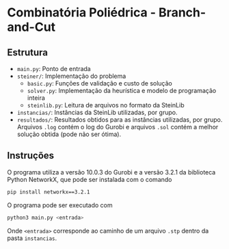 # Combinatória Poliédrica - Branch-and-Cut

## Estrutura

- `main.py`: Ponto de entrada
- `steiner/`: Implementação do problema
  - `basic.py`: Funções de validação e custo de solução
  - `solver.py`: Implementação da heurística e modelo de programação inteira
  - `steinlib.py`: Leitura de arquivos no formato da SteinLib
- `instancias/`: Instâncias da SteinLib utilizadas, por grupo.
- `resultados/`: Resultados obtidos para as instâncias utilizadas, por grupo. Arquivos `.log` contém o log do Gurobi e arquivos `.sol` contém a melhor solução obtida (pode não ser ótima).

## Instruções

O programa utiliza a versão 10.0.3 do Gurobi e a versão 3.2.1 da biblioteca Python NetworkX, que pode ser instalada com o comando

```sh
pip install networkx==3.2.1
```

O programa pode ser executado com
```sh
python3 main.py <entrada>
```

Onde `<entrada>` corresponde ao caminho de um arquivo `.stp` dentro da pasta
`instancias`.
